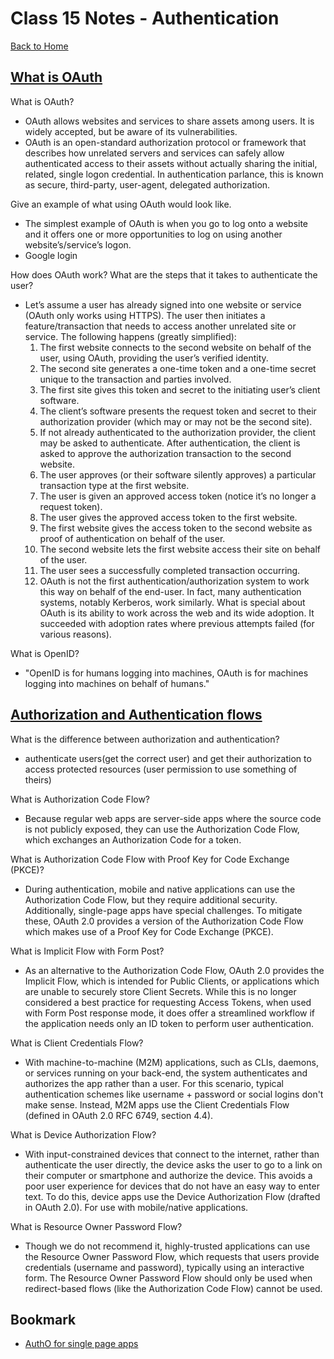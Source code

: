 # Class 15 Notes - Authentication

[Back to Home](../README.md)

## [What is OAuth](https://www.csoonline.com/article/3216404/what-is-oauth-how-the-open-authorization-framework-works.html)

What is OAuth?

+ OAuth allows websites and services to share assets among users. It is widely accepted, but be aware of its vulnerabilities.
+ OAuth is an open-standard authorization protocol or framework that describes how unrelated servers and services can safely allow authenticated access to their assets without actually sharing the initial, related, single logon credential. In authentication parlance, this is known as secure, third-party, user-agent, delegated authorization.

Give an example of what using OAuth would look like.

+ The simplest example of OAuth is when you go to log onto a website and it offers one or more opportunities to log on using another website’s/service’s logon.
+ Google login

How does OAuth work? What are the steps that it takes to authenticate the user?

+ Let’s assume a user has already signed into one website or service (OAuth only works using HTTPS). The user then initiates a feature/transaction that needs to access another unrelated site or service. The following happens (greatly simplified):
  1. The first website connects to the second website on behalf of the user, using OAuth, providing the user’s verified identity.
  2. The second site generates a one-time token and a one-time secret unique to the transaction and parties involved.
  3. The first site gives this token and secret to the initiating user’s client software.
  4. The client’s software presents the request token and secret to their authorization provider (which may or may not be the second site).
  5. If not already authenticated to the authorization provider, the client may be asked to authenticate. After authentication, the client is asked to approve the authorization transaction to the second website.
  6. The user approves (or their software silently approves) a particular transaction type at the first website.
  7. The user is given an approved access token (notice it’s no longer a request token).
  8. The user gives the approved access token to the first website.
  9. The first website gives the access token to the second website as proof of authentication on behalf of the user.
  10. The second website lets the first website access their site on behalf of the user.
  11. The user sees a successfully completed transaction occurring.
  12. OAuth is not the first authentication/authorization system to work this way on behalf of the end-user. In fact, many authentication systems, notably Kerberos, work similarly. What is special about OAuth is its ability to work across the web and its wide adoption. It succeeded with adoption rates where previous attempts failed (for various reasons).

What is OpenID?

+ "OpenID is for humans logging into machines, OAuth is for machines logging into machines on behalf of humans."


## [Authorization and Authentication flows](https://auth0.com/docs/get-started/authentication-and-authorization-flow)

What is the difference between authorization and authentication?

+ authenticate users(get the correct user) and get their authorization to access protected resources (user permission to use something of theirs)

What is Authorization Code Flow?

+ Because regular web apps are server-side apps where the source code is not publicly exposed, they can use the Authorization Code Flow, which exchanges an Authorization Code for a token.

What is Authorization Code Flow with Proof Key for Code Exchange (PKCE)?

+ During authentication, mobile and native applications can use the Authorization Code Flow, but they require additional security. Additionally, single-page apps have special challenges. To mitigate these, OAuth 2.0 provides a version of the Authorization Code Flow which makes use of a Proof Key for Code Exchange (PKCE).

What is Implicit Flow with Form Post?

+ As an alternative to the Authorization Code Flow, OAuth 2.0 provides the Implicit Flow, which is intended for Public Clients, or applications which are unable to securely store Client Secrets. While this is no longer considered a best practice for requesting Access Tokens, when used with Form Post response mode, it does offer a streamlined workflow if the application needs only an ID token to perform user authentication.

What is Client Credentials Flow?

+ With machine-to-machine (M2M) applications, such as CLIs, daemons, or services running on your back-end, the system authenticates and authorizes the app rather than a user. For this scenario, typical authentication schemes like username + password or social logins don't make sense. Instead, M2M apps use the Client Credentials Flow (defined in OAuth 2.0 RFC 6749, section 4.4).

What is Device Authorization Flow?

+ With input-constrained devices that connect to the internet, rather than authenticate the user directly, the device asks the user to go to a link on their computer or smartphone and authorize the device. This avoids a poor user experience for devices that do not have an easy way to enter text. To do this, device apps use the Device Authorization Flow (drafted in OAuth 2.0). For use with mobile/native applications.

What is Resource Owner Password Flow?

+ Though we do not recommend it, highly-trusted applications can use the Resource Owner Password Flow, which requests that users provide credentials (username and password), typically using an interactive form. The Resource Owner Password Flow should only be used when redirect-based flows (like the Authorization Code Flow) cannot be used.

## Bookmark

+ [AuthO for single page apps](https://auth0.com/docs/libraries/auth0-react)
